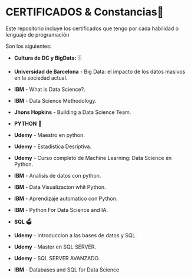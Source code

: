 # CERTIFICADOS & Constancias💯

Este repositorio incluye los certificados que tengo por cada habilidad o lenguaje de programación

Son los siguientes:

* **Cultura de DC y BigData:** 🗄️
 
 * **Universidad de Barcelona** - Big Data: el impacto de los datos masivos en la sociedad actual.

 * **IBM** - What is Data Science?.

 * **IBM** - Data Science Methodology.

 * **Jhons Hopkins** - Building a Data Science Team.

* **PYTHON** 🐍
 
 * **Udemy** - Maestro en python.
 
 * **Udemy** - Estadistica Desriptiva.
 
 * **Udemy** - Curso completo de Machine Learning: Data Science en Python.
 
 * **IBM** - Analisis de datos con python.
 
 * **IBM** - Data Visualizacion whit Python.
 
 * **IBM** - Aprendizaje automatico con Python.
 
 * **IBM** - Python For Data Science and IA.
 
* **SQL** 🗳️

 * **Udemy** - Introduccion a las bases de datos y SQL.
 
 * **Udemy** - Master en SQL SERVER.
 
 * **Udemy** - SQL SERVER AVANZADO.
 
 * **IBM** - Databases and SQL for Data Science
